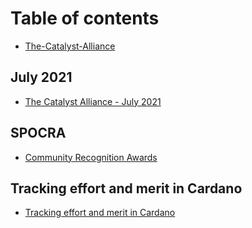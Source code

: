 # Table of contents

* [The-Catalyst-Alliance](README.md)

## July 2021

* [The Catalyst Alliance - July 2021](july-2021/the-catalyst-alliance-july-2021.md)

## SPOCRA

* [Community Recognition Awards](spocra/community-recognition-awards.md)

## Tracking effort and merit in Cardano

* [Tracking effort and merit in Cardano](tracking-effort-and-merit-in-cardano/tracking-effort-and-merit-in-cardano.md)

